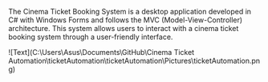 The Cinema Ticket Booking System is a desktop application developed in C# with Windows Forms and follows the MVC (Model-View-Controller) architecture.
This system allows users to interact with a cinema ticket booking system through a user-friendly interface.

![Text](C:\Users\Asus\Documents\GitHub\Cinema Ticket Automation\ticketAutomation\ticketAutomation\Pictures\ticketAutomation.png)
